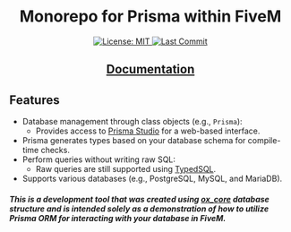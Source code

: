 <h1 align="center">Monorepo for Prisma within FiveM</h1>

<p align="center">
  <a href="https://github.com/arlofonseca/prisma/blob/main/LICENSE">
    <img src="https://img.shields.io/badge/License-MIT-blue.svg?style=flat" alt="License: MIT">
  </a>
  <a href="https://github.com/arlofonseca/prisma/commits/main/">
    <img src="https://img.shields.io/github/last-commit/arlofonseca/prisma.svg?style=flat" alt="Last Commit">
  </a>
</p>

<p align="center">
	<h2 align="center"><a href="https://www.prisma.io/docs/orm/overview/introduction/what-is-prisma">Documentation</a></h2>
</p>

## Features

- Database management through class objects (e.g., `Prisma`):
   - Provides access to [Prisma Studio](https://www.prisma.io/studio) for a web-based interface.
- Prisma generates types based on your database schema for compile-time checks.
- Perform queries without writing raw SQL:
   - Raw queries are still supported using [TypedSQL](https://www.prisma.io/docs/orm/prisma-client/using-raw-sql/typedsql).
- Supports various databases (e.g., PostgreSQL, MySQL, and MariaDB).

##### _This is a development tool that was created using [ox_core](https://github.com/overextended/ox_core) database structure and is intended solely as a demonstration of how to utilize Prisma ORM for interacting with your database in FiveM._
